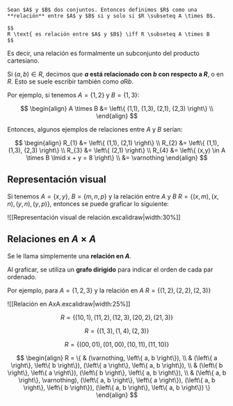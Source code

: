 ```ad-definition

Sean $A$ y $B$ dos conjuntos. Entonces definimos $R$ como una **relación** entre $A$ y $B$ si y solo si $R \subseteq A \times B$.

$$
R \text{ es relación entre $A$ y $B$} \iff R \subseteq A \times B
$$

```

Es decir, una relación es formalmente un subconjunto del producto cartesiano.

Si $(a, b) \in R$, decimos que **$a$ está relacionado con $b$ con respecto a $R$**, o en $R$. Esto se suele escribir también como $a \mathop{R} b$.

Por ejemplo, si tenemos $A = \left\{ 1, 2 \right\}$ y $B = \left\{ 1, 3 \right\}$:

$$
\begin{align}
A \times B &= \left\{ (1,1), (1,3), (2,1), (2,3) \right\} \\
\end{align}
$$

Entonces, algunos ejemplos de relaciones entre $A$ y $B$ serían:

$$
\begin{align}
R_{1} &= \left\{ (1,1), (2,1) \right\} \\
R_{2} &= \left\{ (1,1), (1,3), (2,3) \right\} \\
R_{3} &= \left\{ (2,1) \right\} \\
R_{4} &= \left\{ (x,y) \in A \times B \lmid x + y = 8 \right\} \\
&= \varnothing
\end{align}
$$

## Representación visual

Si tenemos $A = \left\{ x, y \right\}$, $B = \left\{ m, n, p \right\}$ y la relación entre $A$ y $B$ $R = \left\{ (x, m), (x, n), (y, n), (y, p) \right\}$, entonces se puede graficar lo siguiente:

![[Representación visual de relación.excalidraw|width:30%]]

## Relaciones en $A \times A$

Se le llama simplemente una **relación en $A$**.

Al graficar, se utiliza un **grafo dirigido** para indicar el orden de cada par ordenado.

Por ejemplo, para $A = \left\{ 1, 2, 3 \right\}$ y la relación en $A$ $R = \left\{ (1, 2), (2, 2), (2,3) \right\}$

![[Relación en AxA.excalidraw|width:25%]]

$$
R = \left\{ (10, 1), (11, 2), (12, 3), (20, 2), (21, 3) \right\}
$$

$$
R = \left\{ (1, 3), (1, 4), (2, 3) \right\}
$$

$$
R = \left\{ (00, 01), (01, 00), (10, 11), (11, 10) \right\}
$$

$$
\begin{align}
R = \{ & (\varnothing, \left\{ a, b \right\}), \\
& (\left\{ a \right\}, \left\{ b \right\}), (\left\{ a \right\}, \left\{ a, b \right\}), \\
& (\left\{ b \right\}, \left\{ a \right\}), (\left\{ b \right\}, \left\{ a, b \right\}), \\
& (\left\{ a, b \right\}, \varnothing), (\left\{ a, b \right\}, \left\{ a \right\}), (\left\{ a, b \right\}, \left\{ b \right\}), (\left\{ a, b \right\}, \left\{ a, b \right\}) \}
\end{align}
$$

